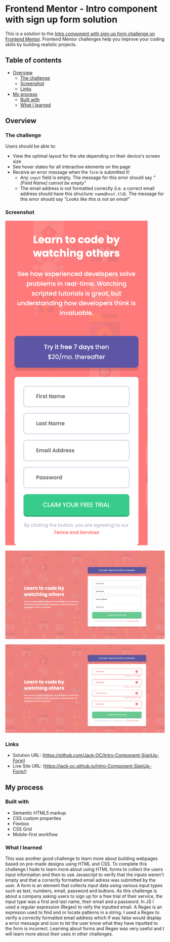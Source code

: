 # Frontend Mentor - Intro component with sign up form solution

This is a solution to the [Intro component with sign up form challenge on Frontend Mentor](https://www.frontendmentor.io/challenges/intro-component-with-signup-form-5cf91bd49edda32581d28fd1). Frontend Mentor challenges help you improve your coding skills by building realistic projects. 

## Table of contents

- [Overview](#overview)
  - [The challenge](#the-challenge)
  - [Screenshot](#screenshot)
  - [Links](#links)
- [My process](#my-process)
  - [Built with](#built-with)
  - [What I learned](#what-i-learned)
 

## Overview

### The challenge

Users should be able to:

- View the optimal layout for the site depending on their device's screen size
- See hover states for all interactive elements on the page
- Receive an error message when the `form` is submitted if:
  - Any `input` field is empty. The message for this error should say *"[Field Name] cannot be empty"*
  - The email address is not formatted correctly (i.e. a correct email address should have this structure: `name@host.tld`). The message for this error should say *"Looks like this is not an email"*


### Screenshot

![Mobile-View](./screenshots/Mobile-View.png)

![Desktop-View](./screenshots/Desktop-View.png)

![Desktop-View-Activd](./screenshots/Desktop-View-Active.png)


### Links

- Solution URL: (https://github.com/Jack-OC/Intro-Component-SignUp-Form)
- Live Site URL: (https://jack-oc.github.io/Intro-Component-SignUp-Form/)

## My process

### Built with

- Semantic HTML5 markup
- CSS custom properties
- Flexbox
- CSS Grid
- Mobile-first workflow


### What I learned

This was another good challenge to learn more about building webpages based on pre-made designs using HTML and CSS. To complete this challenge I hade to learn more about using HTML forms to collect the users input information and then to use Javascript to verify that the inputs weren't empty and that a correctly formatted email adress was submitted by the user. A form is an element that collects input data using various input types such as text, numbers, email, password and buttons. As this challenge is about a company asking users to sign up for a free trial of their service, the input type was a first and last name, their email and a password. In JS I used a regular expression (Regex) to reify the inputted email. A Regex is an expresion used to find and or locate patterns in a string. I used a Regex to verify a correctly formatted email address which if was false would display a error message and icon to let the user know what they have inputted to the form is incorrect. Learning about forms and Regex was very useful and I will learn more about their uses in other challenges.
